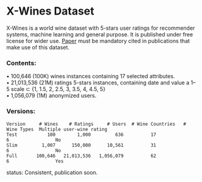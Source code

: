 # X-Wines Dataset
X-Wines is a world wine dataset with 5-stars user ratings for recommender systems, machine learning and general purpose.
It is published under free license for wider use.
[Paper](https://www.mdpi.com/2504-2289/7/1/20) must be mandatory cited in publications that make use of this dataset.

### Contents:

•	100,646 (100K) wines instances containing 17 selected attributes.<br>
•	21,013,536 (21M) ratings 5-stars instances, containing date and value a 1–5 scale ⊂ {1, 1.5, 2, 2.5, 3, 3.5, 4, 4.5, 5}<br>
•	1,056,079 (1M) anonymized users.<br>

### Versions:
```
Version     # Wines    # Ratings     # Users  # Wine Countries   # Wine Types  Multiple user-wine rating
Test           100        1,000         636          17                6                 No
Slim         1,007      150,000      10,561          31	               6                 No
Full       100,646   21,013,536   1,056,079          62                6                 Yes
```
status: Consistent, publication soon.
